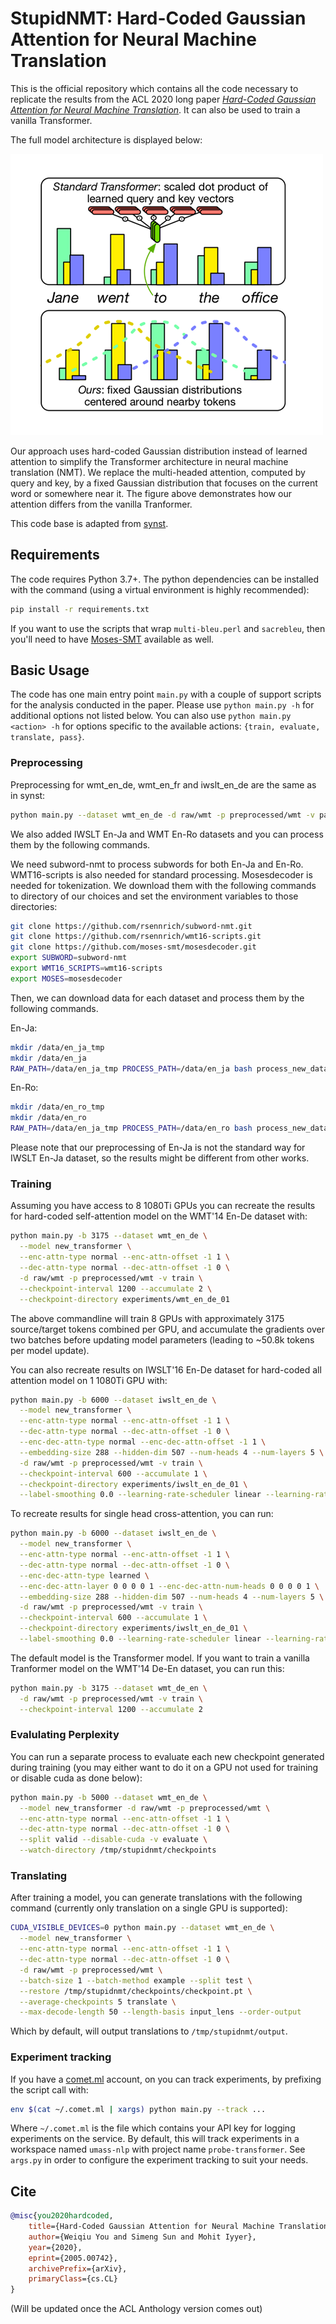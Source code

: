 # StupidNMT: Hard-Coded Gaussian Attention for Neural Machine Translation

This is the official repository which contains all the code necessary to
replicate the results from the ACL 2020 long paper *[Hard-Coded Gaussian Attention for Neural Machine Translation](https://www.aclweb.org/anthology/2020.acl-main.687/)*. It can also be used to
train a vanilla Transformer.

The full model architecture is displayed below:

![image](resources/model.png)

Our approach uses hard-coded Gaussian distribution instead of learned attention to simplify the Transformer architecture in neural machine translation (NMT). We replace the multi-headed attention, computed by query and key, by a fixed Gaussian distribution that focuses on the current word or somewhere near it. The figure above demonstrates how our attention differs from the vanilla Tranformer.

This code base is adapted from [synst](https://github.com/dojoteef/synst).

## Requirements

The code requires Python 3.7+. The python dependencies can be installed with the
command (using a virtual environment is highly recommended):

```sh
pip install -r requirements.txt
```

If you want to use the scripts that wrap `multi-bleu.perl` and
`sacrebleu`, then you'll need to have
[Moses-SMT](https://github.com/moses-smt/mosesdecoder) available as well.

## Basic Usage

The code has one main entry point `main.py` with a couple of support scripts for
the analysis conducted in the paper. Please use `python main.py -h` for
additional options not listed below. You can also use `python main.py <action>
-h` for options specific to the available actions: `{train, evaluate, translate,
pass}`.

### Preprocessing

Preprocessing for wmt_en_de, wmt_en_fr and iwslt_en_de are the same as in synst:

```sh
python main.py --dataset wmt_en_de -d raw/wmt -p preprocessed/wmt -v pass
```

We also added IWSLT En-Ja and WMT En-Ro datasets and you can process them by the following commands.

We need subword-nmt to process subwords for both En-Ja and En-Ro. WMT16-scripts is also needed for standard processing. Mosesdecoder is needed for tokenization. We download them with the following commands to directory of our choices and set the environment variables to those directories:

```sh
git clone https://github.com/rsennrich/subword-nmt.git
git clone https://github.com/rsennrich/wmt16-scripts.git
git clone https://github.com/moses-smt/mosesdecoder.git
export SUBWORD=subword-nmt
export WMT16_SCRIPTS=wmt16-scripts
export MOSES=mosesdecoder
```

Then, we can download data for each dataset and process them by the following commands.

En-Ja:

```sh
mkdir /data/en_ja_tmp
mkdir /data/en_ja
RAW_PATH=/data/en_ja_tmp PROCESS_PATH=/data/en_ja bash process_new_data/process_enja.sh
```

En-Ro:
```sh
mkdir /data/en_ro_tmp
mkdir /data/en_ro
RAW_PATH=/data/en_ja_tmp PROCESS_PATH=/data/en_ro bash process_new_data/process_enro.sh
```

Please note that our preprocessing of En-Ja is not the standard way for IWSLT En-Ja dataset, so the results might be different from other works.

### Training

Assuming you have access to 8 1080Ti GPUs you can recreate the results for hard-coded self-attention model on the WMT'14 En-De dataset with:

```sh
python main.py -b 3175 --dataset wmt_en_de \
  --model new_transformer \
  --enc-attn-type normal --enc-attn-offset -1 1 \
  --dec-attn-type normal --dec-attn-offset -1 0 \
  -d raw/wmt -p preprocessed/wmt -v train \
  --checkpoint-interval 1200 --accumulate 2 \
  --checkpoint-directory experiments/wmt_en_de_01
```

The above commandline will train 8 GPUs with approximately 3175 source/target
tokens combined per GPU, and accumulate the gradients over two batches before
updating model parameters (leading to ~50.8k tokens per model update).

You can also recreate results on IWSLT'16 En-De dataset for hard-coded all attention model on 1 1080Ti GPU with:

```sh
python main.py -b 6000 --dataset iwslt_en_de \
  --model new_transformer \
  --enc-attn-type normal --enc-attn-offset -1 1 \
  --dec-attn-type normal --dec-attn-offset -1 0 \
  --enc-dec-attn-type normal --enc-dec-attn-offset -1 1 \
  --embedding-size 288 --hidden-dim 507 --num-heads 4 --num-layers 5 \
  -d raw/wmt -p preprocessed/wmt -v train \
  --checkpoint-interval 600 --accumulate 1 \
  --checkpoint-directory experiments/iwslt_en_de_01 \
  --label-smoothing 0.0 --learning-rate-scheduler linear --learning-rate 3e-4
```

To recreate results for single head cross-attention, you can run:

```sh
python main.py -b 6000 --dataset iwslt_en_de \
  --model new_transformer \
  --enc-attn-type normal --enc-attn-offset -1 1 \
  --dec-attn-type normal --dec-attn-offset -1 0 \
  --enc-dec-attn-type learned \
  --enc-dec-attn-layer 0 0 0 0 1 --enc-dec-attn-num-heads 0 0 0 0 1 \
  --embedding-size 288 --hidden-dim 507 --num-heads 4 --num-layers 5 \
  -d raw/wmt -p preprocessed/wmt -v train \
  --checkpoint-interval 600 --accumulate 1 \
  --checkpoint-directory experiments/iwslt_en_de_01 \
  --label-smoothing 0.0 --learning-rate-scheduler linear --learning-rate 3e-4
```

The default model is the Transformer model. If you want to train a vanilla Tranformer model on the WMT'14 De-En dataset, you can run this:

```sh
python main.py -b 3175 --dataset wmt_de_en \
  -d raw/wmt -p preprocessed/wmt -v train \
  --checkpoint-interval 1200 --accumulate 2
```

### Evalulating Perplexity

You can run a separate process to evaluate each new checkpoint generated during
training (you may either want to do it on a GPU not used for training or disable
cuda as done below):

```sh
python main.py -b 5000 --dataset wmt_en_de \
  --model new_transformer -d raw/wmt -p preprocessed/wmt \
  --enc-attn-type normal --enc-attn-offset -1 1 \
  --dec-attn-type normal --dec-attn-offset -1 0 \
  --split valid --disable-cuda -v evaluate \
  --watch-directory /tmp/stupidnmt/checkpoints
```

### Translating

After training a model, you can generate translations with the following
command (currently only translation on a single GPU is supported):

```sh
CUDA_VISIBLE_DEVICES=0 python main.py --dataset wmt_en_de \
  --model new_transformer \
  --enc-attn-type normal --enc-attn-offset -1 1 \
  --dec-attn-type normal --dec-attn-offset -1 0 \
  -d raw/wmt -p preprocessed/wmt \
  --batch-size 1 --batch-method example --split test \
  --restore /tmp/stupidnmt/checkpoints/checkpoint.pt \
  --average-checkpoints 5 translate \
  --max-decode-length 50 --length-basis input_lens --order-output
```

Which by default, will output translations to `/tmp/stupidnmt/output`.

### Experiment tracking

If you have a [comet.ml](https://comet.ml) account, on you can track
experiments, by prefixing the script call with:

```sh
env $(cat ~/.comet.ml | xargs) python main.py --track ...
```

Where `~/.comet.ml` is the file which contains your API key for logging
experiments on the service. By default, this will track experiments in a
workspace named `umass-nlp` with project name `probe-transformer`. See `args.py` in order to
configure the experiment tracking to suit your needs.

## Cite

```bibtex
@misc{you2020hardcoded,
    title={Hard-Coded Gaussian Attention for Neural Machine Translation},
    author={Weiqiu You and Simeng Sun and Mohit Iyyer},
    year={2020},
    eprint={2005.00742},
    archivePrefix={arXiv},
    primaryClass={cs.CL}
}
```

(Will be updated once the ACL Anthology version comes out)
